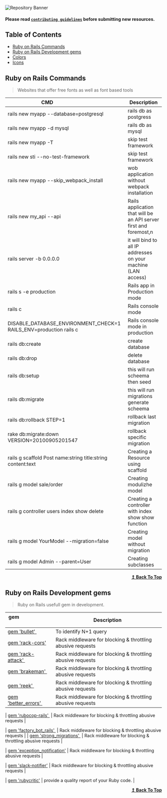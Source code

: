 ![Repository Banner](header_image.png)
#### Please read [`contributing guidelines`](./contributing.md) before submitting new resources.

## Table of Contents

- [Ruby on Rails Commands](#ror-commands)
- [Ruby on Rails Development gems](#ruby-on-rails-gems)
- [Colors](#colors)
- [Icons](#icons)


## Ruby on Rails Commands

>Websites that offer free fonts as well as font based tools

| CMD&nbsp; &nbsp; &nbsp; &nbsp; &nbsp; &nbsp; &nbsp; &nbsp; &nbsp; &nbsp; &nbsp; &nbsp; &nbsp; &nbsp; | Description |
| ----------------------- | ------------------ |
| rails new myapp --database=postgresql| rails db as postgress |
| rails new myapp -d mysql| rails db as mysql |
| rails new myapp -T| skip test framework  |
| rails new sti --no-test-framework | skip test framework  |
| rails new myapp --skip_webpack_install| wob application without webpack installation |
| rails new my_api --api| Rails application that will be an API server first and foremost,n |
| rails server -b 0.0.0.0| it will bind to all IP addresses on your machine (LAN access) |
| rails s -e production| Rails  app in Production mode  |
| rails c| Rails console mode  |
| DISABLE_DATABASE_ENVIRONMENT_CHECK=1 RAILS_ENV=production rails c| Rails console mode in production  |
| rails db:create | create database |
| rails db:drop| delete database  |
| rails db:setup| this will run scheema then seed  |
| rails db:migrate| this will run migrations generate scheema |
| rails db:rollback STEP=1 | rollback last migration |
| rake db:migrate:down VERSION=20100905201547 | rollback specific migration |
| rails g scaffold Post name:string title:string content:text |Creating a Resource using scaffold|
| rails g model sale/order  |Creating modulizhe model|
| rails g controller users index show delete|Creating a controller with index show show function|
| rails g model YourModel --migration=false|Creating model without migration|
| rails g model Admin --parent=User|Creating subclasses|




<div align="right">
    <b><a href="#table-of-contents">↥ Back To Top</a></b>
</div>

## Ruby on Rails Development gems

>Ruby on Rails usefull gem in development.

| gem&nbsp; &nbsp; &nbsp; &nbsp; &nbsp; &nbsp; &nbsp; &nbsp; &nbsp; &nbsp; &nbsp; &nbsp; &nbsp; &nbsp; | Description                                                        |
| -------------------------------------------------------------------------------------------------------- | ------------------------------------------------------------------ |
| [gem 'bullet' ](https://github.com/flyerhzm/bullet/)                                                            |  To identify    N+1 query                            |
| [gem 'rack-cors'](https://github.com/cyu/rack-cors/)                                                           | Rack middleware for blocking & throttling abusive requests              |
| [gem 'rack-attack' ](https://github.com/kickstarter/rack-attack/blob/6-stable/README.md/)                                                            |   Rack middleware for blocking & throttling abusive requests                           |
| [gem 'brakeman' ](https://github.com/presidentbeef/brakeman/)                                                            |   Rack middleware for blocking & throttling abusive requests                           |
| [gem 'reek' ](https://github.com/troessner/reek/)                                                            |   Rack middleware for blocking & throttling abusive requests                           |
| [gem 'better_errors' ](https://github.com/BetterErrors/better_errors/)                                                            |   Rack middleware for blocking & throttling abusive requests  |

| [  gem 'rubocop-rails' ](https://github.com/rubocop-hq/rubocop-rails/)                                                            |   Rack middleware for blocking & throttling abusive requests  |

| [  gem 'factory_bot_rails' ](https://github.com/thoughtbot/factory_bot_rails/)                                                            |   Rack middleware for blocking & throttling abusive requests  |
| [  gem 'strong_migrations' ](https://uidesigndaily.com/)                                                            |   Rack middleware for blocking & throttling abusive requests  |


| [gem 'exception_notification'](hhttps://github.com/smartinez87/exception_notification/)                                                           | Rack middleware for blocking & throttling abusive requests              |


| [gem 'slack-notifier'](https://github.com/stevenosloan/slack-notifier/)                                                           | Rack middleware for blocking & throttling abusive requests              |


| [gem 'rubycritic'](https://github.com/whitesmith/rubycritic/)                                                           | provide a quality report of your Ruby code.             |

<div align="right">
    <b><a href="#table-of-contents">↥ Back To Top</a></b>
</div>

